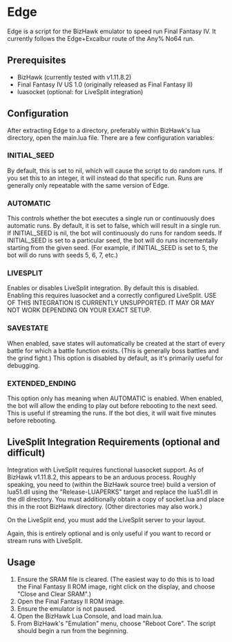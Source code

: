 # Edge

Edge is a script for the BizHawk emulator to speed run Final Fantasy IV. It
currently follows the Edge+Excalbur route of the Any% No64 run.

## Prerequisites

* BizHawk (currently tested with v1.11.8.2)
* Final Fantasy IV US 1.0 (originally released as Final Fantasy II)
* luasocket (optional: for LiveSplit integration)

## Configuration

After extracting Edge to a directory, preferably within BizHawk's lua directory,
open the main.lua file. There are a few configuration variables:

### INITIAL_SEED

By default, this is set to nil, which will cause the script to do random runs.
If you set this to an integer, it will instead do that specific run. Runs are
generally only repeatable with the same version of Edge.

### AUTOMATIC

This controls whether the bot executes a single run or continuously does
automatic runs. By default, it is set to false, which will result in a single
run. If INITIAL_SEED is nil, the bot will continuously do runs for random
seeds. If INITIAL_SEED is set to a particular seed, the bot will do runs
incrementally starting from the given seed. (For example, if INITIAL_SEED is set
to 5, the bot will do runs with seeds 5, 6, 7, etc.)

### LIVESPLIT

Enables or disables LiveSplit integration. By default this is disabled. Enabling
this requires luasocket and a correctly configured LiveSplit. USE OF THIS
INTEGRATION IS CURRENTLY UNSUPPORTED. IT MAY OR MAY NOT WORK DEPENDING ON YOUR
EXACT SETUP.

### SAVESTATE

When enabled, save states will automatically be created at the start of every
battle for which a battle function exists. (This is generally boss battles and
the grind fight.) This option is disabled by default, as it's primarily useful
for debugging.

### EXTENDED_ENDING

This option only has meaning when AUTOMATIC is enabled. When enabled, the bot
will allow the ending to play out before rebooting to the next seed. This is
useful if streaming the runs. If the bot dies, it will wait five minutes before
rebooting.

## LiveSplit Integration Requirements (optional and difficult)

Integration with LiveSplit requires functional luasocket support. As of BizHawk
v1.11.8.2, this appears to be an arduous process. Roughly speaking, you need to
(within the BizHawk source tree) build a version of lua51.dll using the
"Release-LUAPERKS" target and replace the lua51.dll in the dll directory. You
must additionally obtain a copy of socket.lua and place this in the root BizHawk
directory. (Other directories may also work.)

On the LiveSplit end, you must add the LiveSplit server to your layout.

Again, this is entirely optional and is only useful if you want to record or
stream runs with LiveSplit.

## Usage

1. Ensure the SRAM file is cleared. (The easiest way to do this is to load the
   Final Fantasy II ROM image, right click on the display, and choose "Close and
   Clear SRAM".)
2. Open the Final Fantasy II ROM image.
3. Ensure the emulator is not paused.
4. Open the BizHawk Lua Console, and load main.lua.
5. From BizHawk's "Emulation" menu, choose "Reboot Core". The script should
   begin a run from the beginning.
